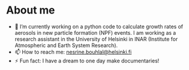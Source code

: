 # About me



- 🔭 I’m currently working on a python code to calculate growth rates of aerosols in new particle formation (NPF) events. I am working as a research assistant in the University of Helsinki in INAR (Institute for Atmospheric and Earth System Research).
- 📫 How to reach me: nesrine.bouhlal@helsinki.fi
- ⚡ Fun fact: I have a dream to one day make documentaries!
<!--
- 🌱 I’m currently learning 
- 👯 I’m looking to collaborate on ...
- 🤔 I’m looking for help with ...
- 💬 Ask me about ...
